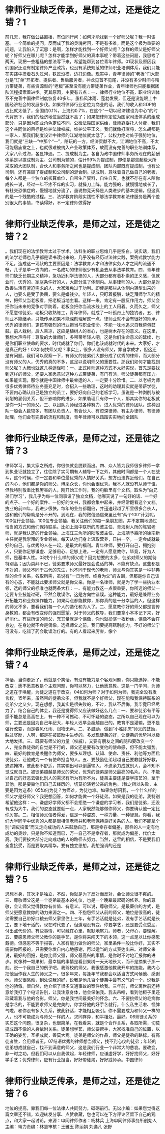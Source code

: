 # 律师行业缺乏传承，是师之过，还是徒之错？1

前几天，我在做公益直播，有位同行问：如何才能找到一个好师父呢？我一时语塞。一个简单的提问，反而成了我的灵魂拷问，不是有多难，而是这个极为重要的问题，让我陷入了沉思：是啊，怎样才能找到一个好师父呢？怎样的师父是好师父呢？好师父在哪儿呢？怎样才能学到好师父的真本事呢？带着这些问题，我思考了两天，现把一些粗糙的想法写下来，希望能帮到各位青年律师。01现状及原因我们国家还没有制定律师产业政策，也没有系统规范的律师职业培训体系，我们只能在实践中摸着石头过河，铁匠没模，边打边像。现实中，青年律师的“老板”们大部分是“订单”开拓者、提供者、售后服务者，神龙见首不见尾，并没有多少时间与精力带徒弟，有些资源型的“老板”甚至没有能力带徒弟作业，青年律师也只能根据团队流程摸索着进步。究其原因，主要有五点：一、律师行业地位不高，职业培训体系不完善中国律师制度恢复40多年，虽栉风沐雨、蓬勃发展，但还是没能跟上中国经济社会的发展步伐。如果将律师行业定位为商业的话，我们的收入和GDP的占比就太低了，全国约0.1%，上海约0.7%，在这个“一切以经济建设为中心”的时代背景下，我们的经济地位当然就不高了；如果把律师定位为国家司法体系的组成部分，只是因为职业角色定位不同，公检法靠国家供给，律师靠委托人付费，我们这个共同体的目标是维护法律权威，维护公平正义。我们就像打麻将，怎么胡都是一家人，那我们制度设计中律师的江湖地位就太低了，公权力绝对处于强势地位，我们就是“三缺一”中那个“一”，陪玩的一方。经济贡献不大，江湖地位不高，不太可能居庙堂之上，也就很难被纳入产业政策体系，故而没有完善的职业培训体系，大家八仙过海，各显神通。二、提成制为主，各自为政中国律师事务所现在的薪酬体系是以提成制为主、公司制为辅的，估计99%为提成制，即便是那些超级大所采取的大团队制，合伙人和事务所之间也是提成制，团队内部既有提成制，也有公司制，还有兼顾了提成制和公司制的混合制。提成制，意味着自己做自己的老板，每个人都是一个独立的核算单位，自带生产资料，自生自灭，也就不存在有人陪你成长一说，经过一年不疼不痒的实习，就操刀上阵。能力强的，就慢慢地成长了，有社交恐惧症的，慢慢地就分流了，虽说物竞天择是人类进步的基本逻辑，但这真的是一个残酷的过程。三、法学教育阶段实践性不够法学教育和法律服务是两个差别很大的事情，书读得好，不一定律师做得好

# 律师行业缺乏传承，是师之过，还是徒之错？2

。我们现在的法学教育太过于学术，法科生的职业思维几乎是空白。说实话，我们的法学老师也几乎都是读书读出来的，几乎没有经历过法律实践，案例式教学能力不足。造成这一现状的主要原因是：法学教育人才和法律实务人才之间的流通不畅，几乎是单一方向的，一名成功的律师很少有机会去从事法学教育。四、青年律师们缺乏长期主义精神，急功近利学法律的人，大部分都有着朴素的正义感，但就业时，优秀的、家庭条件好的人，大部分进了体制内。从事律师的人，大部分是对改善生活有紧迫需求的人，大家难免过于功利。即使是那些从体制内转型出来的人，也要么是受了委屈，要么是嫌钱少。年轻人，只盯着报酬，缺乏拜师学艺的精神，把师父当老板看，把老板当地主看。这样一来，肯定有一股反作用力，师父会把你当未来的竞争对手防着，老板会把你当流水线上的工人用着。久而久之，师父不愿意带徒弟，老板只收熟练工，青年律师，就成了一叶孤舟上的独钓者。五、律师业不能继承，只能传承如果不能深刻理解这一点，律师业就不会有很好的师承。优秀的律师们，更该有强烈的行业担当与职业使命，不能一味地追求自我荷包鼓鼓。前人栽树，后人乘凉，这应是植树人的本心，也是树木存在的意义。在这里，我想大声呼吁：尊敬的大律师们，多带带年轻人吧，这是你们生命意义的延续，也是你们职业使命的要求，时代成就了你们，你们也该成就时代的未来。大家好，才是真正的好！02如何找师父呢？事实上，很多人没有师父，靠自学成才，但这还是有问题。我们可以观察一下，有师父的徒弟们大部分成了优秀的律师，而大部分没有师父的人，优秀的真的不多，这足以说明师父的重要性。那我们如何才能找到师父呢？大概也就这几种途径吧：一、正式拜师这种方式不太好实现，首先是要找到这样的师父，还要人家愿意以这种方式带徒弟，有门有派，师父徒弟都有压力。如果能实现，那你就是中国律师中最幸运的人，一定要十分珍惜。二、以老板为师很多优秀律师待业务量充足时，会招入一些助理，这时的助理其实就是带薪学徒，不要内心确认自己是独立的员工，要好好向自己的老板学习。虽说是一种剥削与被剥削的雇佣关系，但不影响你的进步，如果助理只有你一个人，那其实你的老板就是你一对一的师父。三、以团队为师经过各种努力，进入优秀的律师团队，这种团队一般会人数较多，有团队负责人、有合伙人、有资深律师、有主办律师、有律师助理，他们会有完善的流程和制度，青年律师可以踏踏实实地向全团队

# 律师行业缺乏传承，是师之过，还是徒之错？3

律师学习，集大家之所成，你很快就会脱颖而出。四、众人皆为我师很多律师一拿到执业证就独立了，往往除了实习期有人辅导一下之外，其他时间都是一个人在战斗，这个时候，你一定要和单位最优秀的人搞好关系，想方设法靠近他们。在自己的内心，他们都是你的师父，博采众长，你也会很优秀。我本人就没有从师于谁，但我特别敬重比我厉害的人，刚开始工作时，我的电脑里有个文档，取名为“向兄弟们学习”，我几乎为每一位同事设了独立文档，他哪天说了一句好的话、一个好的点子、一个好的案件、一份好的文书，我都会集中起来，并经常翻看这个文档。执业的前四年，我进步很快，每年的业务都翻倍，并迅速超越了所里很多合伙人，这和他们的帮助是分不开的。到现在，我的微信通信录里还有“两个100”计划呢，100位行业领袖，100位专业领袖，我关注他们的每一条朋友圈，并不定期地通过恰当的方式和他们保持联系。比如上海中联所的周波主任、青海树人所的陈岩老师，就是我认定的行业领袖，上海江三角所的陆敬波主任、上海靖予霖所的徐宗新主任就是我崇拜的专业领袖。每天从他们身上汲取营养，日拱一卒，一定会成就最好的自己。与优秀的人在一起，是最大的福利。青年律师，要打开自己，拥抱别人，只要你足够谦虚、足够用心、足够上进，一定有人愿意教你，毕竟，好为人师，是基本人性。03找个什么样的师父呢？因为想要的太多，徒弟对师父的期待特别高；因为崇拜不已，徒弟要求师父最好是会说话的神，不能有缺点。这些都是不对的，师父不同于古代的先生，也不同于现代的老师，师父与你其实是一种非典型的合作关系，各取所需，虽说有“一日为师、终身为父”的古训，但那是你自己该有的心态，不能就此要求师父就是你父亲。你是一名律师，就是为了学一些执业本领，选的师父的标准也就两条大杠：一、有能力教这一点很重要，你所选的师父一定要专业技能过硬，不然会耽误你，这是方向性错误。这种能力，最好是兼顾业务开拓能力和业务操作能力，如果两点都能教你，那你真的是十分幸运的人，但这样的师父不多，要看我们每一个人的造化和为人了。二、愿意教你好的师父都是言传身教的，都会有改变你的强烈愿望。对于师父的教导，我们要拿小本本记下来，好好消化。有些所谓的师父，充其量就是个偶像，你也就扮演一枚粉丝，偶像不会在身边，在身边就不会是偶像。选择师父之前，我们要提高甄别能力，不好的师父宁可没有，吃错了药会耽误治疗的。有的人看起来厉害，像个

# 律师行业缺乏传承，是师之过，还是徒之错？4

神话，当你走近了，他就是个笑话。有没有能力是个客观问题，你只能选择，不能改变；愿不愿意教是个主观问题，你可以努力，让他愿意教。这是一门学问，为师之道在于唤醒，为徒之道在于改变。04如何为师？对于如何为师，我完全没有发言权，15年来，虽然带的徒弟众多，但我就不是个好师父，现在能和我保持联系的徒弟少之又少。现在想想，我其实是很失败的，不过，我从不后悔，我毕竟已经尽力了。结合自己的体会，我还是觉得师父应该做好这么几点：一、要和徒弟有平等感不能总是高高在上，有一种不可撼动、不可怀疑的姿态，之所以自己现在可以为师，主要还是因为自己年纪大，年轻人迟早会超越自己的。教育不是灌输，更不是强行改变，而是春风化雨、润物无声。二、多鼓励，做到“小胜即庆”师父的鼓励，胜过奖励，人啊，都是在被鼓励中进步的。多发现徒弟的好，让徒弟的优势得以极大地发挥。三、既要有师父的力量（权威），又要有朋友之间的随和要改变一个人，完全靠徒弟的自觉是不行的，师父还是要有改变他的使命感，但不能太强势。四、最好的教育是唤醒作为师父，要多从理想、认知、使命、责任、利他等方面启发徒弟，让他成为一个有使命担当的人。五、要鼓励徒弟超越自己要教就好好教，遮遮掩掩，彼此都不舒适，其实输出可以倒逼输入，不遗余力成就别人，会不知不觉成就自己。被徒弟超越是师父的荣光，优秀的徒弟是师父最亮的名片。六、不能以自己的好恶去强化别人的需求有所为有所不为，徒弟主要还是要学技艺的，至于其他，那是要靠他们自己去经历的，切莫扮演老父亲的角色。（我之所以失败，主要是因为这条）05如何为徒？为师难，为徒也难。如果你想问我，一个什么样的师父才是好师父？我更想回答，如何才能做一个好徒弟。如果是我的徒弟，我特别希望他这样：一、谦虚好学师父都不会拒绝一个谦虚的学习者，我们是徒弟，还没有成为大牛，我们的姿态就要低一点，人家既然能够做你师父，你要确认他一定比你厉害。二、相信师父信者得爱，信是一种姿态、一种力量、一种智慧。你看，我们大学同学中优秀的人都是很相信老师并和老师保持良好关系的人。我们不能拿个别“调皮捣蛋”而又走向成功的人来鼓励自己，那是幸存者偏差，那样的人一定有他成功的奥妙，只是你不知道而已，万一自己不是幸存者，那就成为偏差，代价太高。我们要按大部分走向成功的人的路径去努力。当然，这里的相信，不是要我们全盘接受，而是要取其精华，要有独立思想，我想强调的还是

# 律师行业缺乏传承，是师之过，还是徒之错？5

思想本身，其次才是独立，不然，你就是为了反对而反对，会让师父很不爽的。三、尊敬师父这是一个徒弟最基本的礼仪，也是一个晚辈最起码的修养。你的尊敬，会让师父觉得教你有价值、有意义。可以说，尊敬师父，是最廉价的方式，是师父更愿意教你的动力来源之一。四、不抱怨师父从前的师父，地位是很高的，徒弟需要自己带好口粮去师父家里住上三年，有手艺活就是徒弟，没有手艺活就是长工，要下地干活的。现在时代变了，但道理没有变，你要学艺，还是要受点委屈、付出点代价的。有些事情，可以藏在心里，默默地努力。师者，父母心，要理解。五、要感恩师父师父教你的是手艺，是你将来闯天下的本领，这一点足以让你感恩戴德。但感恩不等于报答，人家有能力做你的师父，家里条件一般比你好，其实不需要你回报的，只需要你发自内心地感谢，再以适当的方式表达出来。对师父来说，最好的回报，是你比师父强，师父最高兴的事情，是你时不时地汇报你的进步。就像种一颗果树，最幸福的事情是看到果树一天天地长大，而不是摘果子那一刻。说一个我自己的例子吧。我驾校的师父，我很感激他教我开车的技能，我内心把他当作我人生的师父之一，很多年来，每逢年节我都会以适当方式问候他、感谢他。师父很感动，到处说我的好，说我是他几百个徒弟中最有义气的一个，说我是他的骄傲。很自然，他介绍了很多交通事故的案件给我。三年前，师父离世前还特意给我打了个电话告别，让我注意身体，他会保佑我。我去吊唁，看到他柜子里还珍藏着我与他的合影。师父，你是我世间最美好的怀念。六、不要挑师父的毛病你是学艺的，不能要求师父是完美的，你学好他的好手艺就行，什么私生活啦、怪脾气啦，和你没有多大关系，彼此舒适，才能相互吸引。你不需要成为和师父一样的人，也不可能成为与师父一样的人，求同存异，和平相处，最好。06师徒关系的实质这个问题，很复杂，也很简单，在我看来，就是个合作关系，各取所需，切莫搞成四不像的人身依附关系。徒弟想学艺，师父要帮手，大家找准自己的位置，以正确的姿势，互相成就，善莫大焉。徒弟是师父的作品，师父是徒弟的路标。有高徒者胜，会用师者王。07结语优秀的律师想当师父，找不到心仪的徒弟；年轻的徒弟想成就自己，找不到满意的师父，这是我们行业一个非常大的悲哀。要改变，非一时之功，但我们可以从自我做起，年轻律师，应谦虚好学，好好找师父，好好学手艺；优秀律师，应有行业担当，好好带徒弟，好好践师承。中国律师

# 律师行业缺乏传承，是师之过，还是徒之错？6

地位的提高，靠我们每一位法律人共同努力，砥砺前行。无讼小编：如果您觉得这篇文章还不错，欢迎转发分享、点赞收藏，您也可以在下方评论区留下自己的观点，和大家一起讨论。来源：申同律师作者：杨林兵 上海申同律师事务所创始人主编：靖力责编：林慧审核：王雅玉 陈丽娟 刘逸凡 张野

